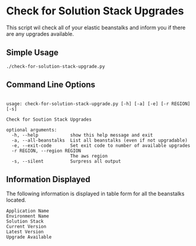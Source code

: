 Check for Solution Stack Upgrades
=========

This script wil check all of your elastic beanstalks and inform you if there are any upgrades available.

## Simple Usage

```
./check-for-solution-stack-upgrade.py
```

## Command Line Options

```

usage: check-for-solution-stack-upgrade.py [-h] [-a] [-e] [-r REGION] [-s]

Check for Soution Stack Upgrades

optional arguments:
  -h, --help            show this help message and exit
  -a, --all-beanstalks  List all beanstalks (even if not upgradable)
  -e, --exit-code       Set exit code to number of available upgrades
  -r REGION, --region REGION
                        The aws region
  -s, --silent          Surpress all output

```

## Information Displayed

The following information is displayed in table form for all the beanstalks located.

```
Application Name
Environment Name
Solution Stack
Current Version
Latest Version
Upgrade Available
```
